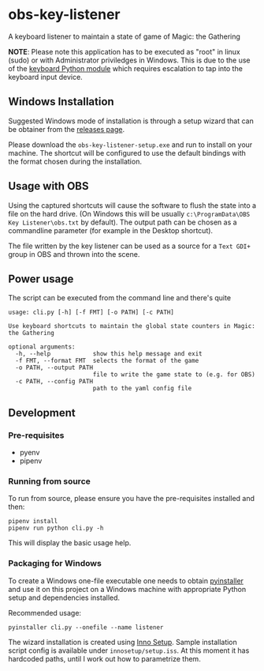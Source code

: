 # obs-key-listener
A keyboard listener to maintain a state of game of Magic: the Gathering

**NOTE**: Please note this application has to be executed as "root" in linux (sudo) or with Administrator priviledges in Windows. This is due to the use of the [keyboard Python module](https://pypi.org/project/keyboard/) which requires escalation to tap into the keyboard input device.

## Windows Installation

Suggested Windows mode of installation is through a setup wizard that can be obtainer from the [releases page](https://github.com/mtg-to/obs-key-listener/releases).

Please download the `obs-key-listener-setup.exe` and run to install on your machine. The shortcut will be configured to use the default bindings with the format chosen during the installation.

## Usage with OBS

Using the captured shortcuts will cause the software to flush the state into a file on the hard drive. (On Windows this will be usually `c:\ProgramData\OBS Key Listener\obs.txt` by default). The output path can be chosen as a commandline parameter (for example in the Desktop shortcut).

The file written by the key listener can be used as a source for a `Text GDI+` group in OBS and thrown into the scene.

## Power usage

The script can be executed from the command line and there's quite

```
usage: cli.py [-h] [-f FMT] [-o PATH] [-c PATH]

Use keyboard shortcuts to maintain the global state counters in Magic: the Gathering

optional arguments:
  -h, --help            show this help message and exit
  -f FMT, --format FMT  selects the format of the game
  -o PATH, --output PATH
                        file to write the game state to (e.g. for OBS)
  -c PATH, --config PATH
                        path to the yaml config file
```

## Development

### Pre-requisites

* pyenv
* pipenv

### Running from source

To run from source, please ensure you have the pre-requisites installed and then:

```
pipenv install
pipenv run python cli.py -h
```

This will display the basic usage help.

### Packaging for Windows

To create a Windows one-file executable one needs to obtain [pyinstaller](https://pypi.org/project/PyInstaller/) and use it on this project on a Windows machine with appropriate Python setup and dependencies installed.

Recommended usage:
```
pyinstaller cli.py --onefile --name listener
```

The wizard installation is created using [Inno Setup](https://jrsoftware.org/isinfo.php). Sample installation script config is available under `innosetup/setup.iss`.
At this moment it has hardcoded paths, until I work out how to parametrize them.

